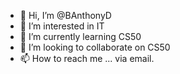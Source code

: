 - 👋 Hi, I’m @BAnthonyD
- 👀 I’m interested in IT
- 🌱 I’m currently learning CS50
- 💞️ I’m looking to collaborate on CS50
- 📫 How to reach me ... via email.

<!---
BAnthonyD/BAnthonyD is a ✨ special ✨ repository because its `README.md` (this file) appears on your GitHub profile.
You can click the Preview link to take a look at your changes.
--->
